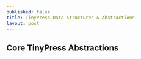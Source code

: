 ```yaml
---
published: false
title: TinyPress Data Structures & Abstractions
layout: post
---
```

## Core TinyPress Abstractions

